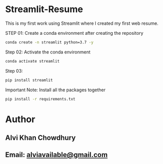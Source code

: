 # Streamlit-Resume
This is my first work using Streamlit where I created my first web resume.

STEP 01: Create a conda environment after creating the repository
```bash
conda create -n streamlit python=3.7 -y
```
Step 02: Activate the conda environment
```bash
conda activate streamlit
```

Step 03:
```bash
pip install streamlit
```

Important Note: Install all the packages together

```bash
pip install -r requirements.txt
```

# Author

## Alvi Khan Chowdhury

## Email: alviavailable@gmail.com
